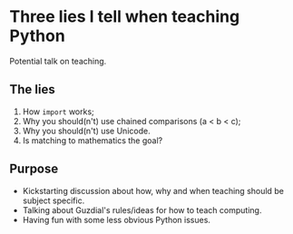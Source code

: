 # Three lies I tell when teaching Python

Potential talk on teaching.

## The lies

1. How `import` works;
2. Why you should(n't) use chained comparisons (a < b < c);
3. Why you should(n't) use Unicode.
4. Is matching to mathematics the goal?

## Purpose

* Kickstarting discussion about how, why and when teaching should be subject specific.
* Talking about Guzdial's rules/ideas for how to teach computing.
* Having fun with some less obvious Python issues.
